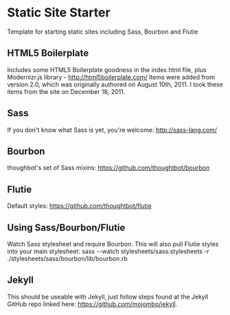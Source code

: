 Static Site Starter
===================

Template for starting static sites including Sass, Bourbon and Flutie

HTML5 Boilerplate
-----------------
Includes some HTML5 Boilerplate goodness in the index.html file, plus Modernizr.js library - http://html5boilerplate.com/ 
Items were added from version 2.0, which was originally authored on August 10th, 2011.
I took these items from the site on December 18, 2011.

Sass
----
If you don't know what Sass is yet, you're welcome: http://sass-lang.com/

Bourbon
-------
thoughbot's set of Sass mixins: https://github.com/thoughtbot/bourbon

Flutie
------
Default styles: https://github.com/thoughtbot/flutie

Using Sass/Bourbon/Flutie
-------------------------
Watch Sass stylesheet and require Bourbon. This will also pull Flutie styles into your main stylesheet:
sass --watch stylesheets/sass:stylesheets -r ./stylesheets/sass/bourbon/lib/bourbon.rb

Jekyll
------
This should be useable with Jekyll, just follow steps found at the Jekyll GitHub repo linked here: https://github.com/mojombo/jekyll.
